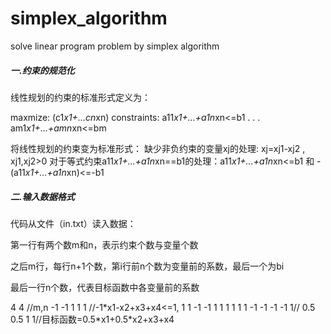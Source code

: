# simplex_algorithm
solve linear program problem by  simplex algorithm



##### 一.约束的规范化

线性规划的约束的标准形式定义为：

maxmize:
  (c1*x1+...cn*xn)
constraints:
  a11*x1+...+a1n*xn<=b1
  .
  .
  .
  am1*x1+...+amn*xn<=bm


将线性规划的约束变为标准形式：
  缺少非负约束的变量xj的处理:
xj=xj1-xj2 , xj1,xj2>0
对于等式约束a11*x1+...+a1n*xn==b1的处理：a11*x1+...+a1n*xn<=b1 和 -(a11*x1+...+a1n*xn)<=-b1


##### 二.输入数据格式

代码从文件（in.txt）读入数据：

第一行有两个数m和n，表示约束个数与变量个数

之后m行，每行n+1个数，第i行前n个数为变量前的系数，最后一个为bi

最后一行n个数，代表目标函数中各变量前的系数


 4 4 //m,n
 -1 -1 1 1 1 //-1*x1-x2+x3+x4<=1,
 1 1 -1 -1 1
 1 1 1 1 1
 -1 -1 -1 -1 1//
 0.5 0.5 1 1//目标函数=0.5\*x1+0.5\*x2+x3+x4





